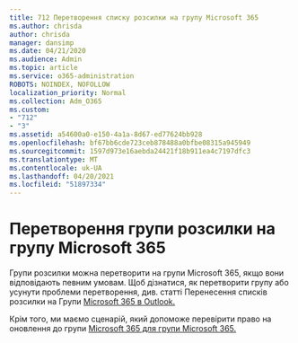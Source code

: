 ```yaml
---
title: 712 Перетворення списку розсилки на групу Microsoft 365
ms.author: chrisda
author: chrisda
manager: dansimp
ms.date: 04/21/2020
ms.audience: Admin
ms.topic: article
ms.service: o365-administration
ROBOTS: NOINDEX, NOFOLLOW
localization_priority: Normal
ms.collection: Adm_O365
ms.custom:
- "712"
- "3"
ms.assetid: a54600a0-e150-4a1a-8d67-ed77624bb928
ms.openlocfilehash: bf67bb6cde723ceb878488a0bfbe08315a945949
ms.sourcegitcommit: 1597d973e16aebda24421f18b911ea4c7197dfc3
ms.translationtype: MT
ms.contentlocale: uk-UA
ms.lasthandoff: 04/20/2021
ms.locfileid: "51897334"
---
```

# <a name="convert-a-distribution-group-to-a-microsoft-365-group"></a>Перетворення групи розсилки на групу Microsoft 365

Групи розсилки можна перетворити на групи Microsoft 365, якщо вони відповідають певним умовам. Щоб дізнатися, як перетворити групу або усунути проблеми перетворення, див. статті Перенесення списків розсилки на Групи [Microsoft 365 в Outlook.](https://docs.microsoft.com/microsoft-365/admin/manage/upgrade-distribution-lists)

Крім того, ми маємо сценарій, який допоможе перевірити право на оновлення до групи [Microsoft 365 для групи Microsoft 365.](https://aka.ms/DLToM365Group)